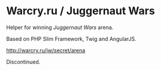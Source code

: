 # Warcry.ru / Juggernaut Wars

Helper for winning *Juggernaut Wars* arena.

Based on PHP Slim Framework, Twig and AngularJS.

http://warcry.ru/jw/secret/arena

Discontinued.
